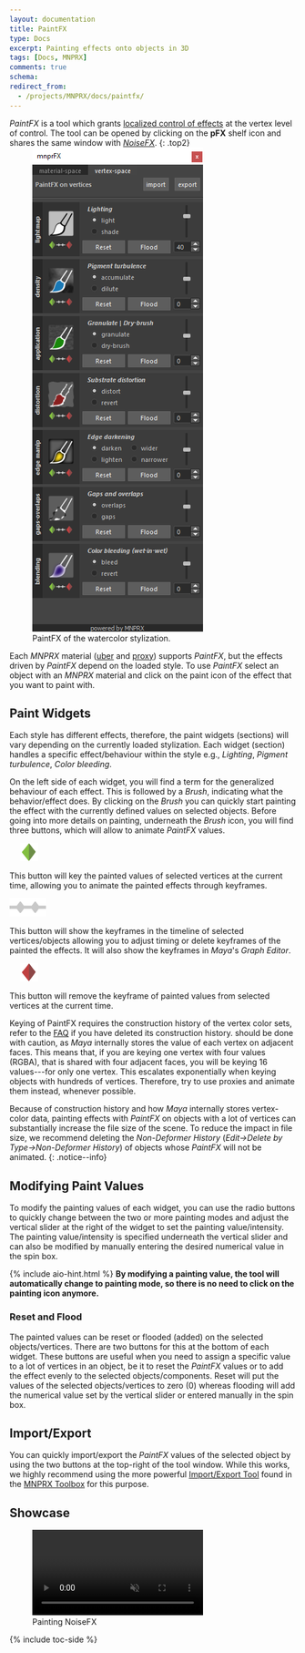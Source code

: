 ```yaml
---
layout: documentation
title: PaintFX
type: Docs
excerpt: Painting effects onto objects in 3D
tags: [Docs, MNPRX]
comments: true
schema:
redirect_from:
  - /projects/MNPRX/docs/paintfx/
---
```


_PaintFX_ is a tool which grants [localized control of effects](#showcase) at the vertex level of control. The tool can be opened by clicking on the **pFX** shelf icon and shares the same window with [_NoiseFX_](../noisefx).
{: .top2}

<figure class="pull-right" style="margin-top:-1em;">
	<img src="/images/MNPRX/FX/paintFX.png" alt="PaintFX tool window"  style="max-width: 300px">
	<figcaption>PaintFX of the watercolor stylization.</figcaption>
</figure>

Each _MNPRX_ material ([uber](../uber) and [proxy](../proxy)) supports _PaintFX_, but the effects driven by _PaintFX_ depend on the loaded style. To use _PaintFX_ select an object with an _MNPRX_ material and click on the paint icon of the effect that you want to paint with.

## Paint Widgets
Each style has different effects, therefore, the paint widgets (sections) will vary depending on the currently loaded stylization. Each widget (section) handles a specific effect/behaviour within the style e.g., _Lighting_, _Pigment turbulence_, _Color bleeding_.

On the left side of each widget, you will find a term for the generalized behaviour of each effect. This is followed by a _Brush_, indicating what the behavior/effect does. By clicking on the _Brush_ you can quickly start painting the effect with the currently defined values on selected objects. Before going into more details on painting, underneath the _Brush_ icon, you will find three buttons, which will allow to animate _PaintFX_ values.

<figure class="pull-left" style="margin: 0.5em 18px 0">
	<img src="/images/MNPRX/FX/insertKey.png" alt="Insert key on selected vertices"  style="max-height: 32px">
</figure>

This button will key the painted values of selected vertices at the current time, allowing you to animate the painted effects through keyframes.

<figure class="pull-left" style="margin: 0.6em 4px 0 0">
	<img src="/images/MNPRX/FX/timeline.png" alt="Show timeline of selected vertices"  style="max-height: 32px">
</figure>

This button will show the keyframes in the timeline of selected vertices/objects allowing you to adjust timing or delete keyframes of the painted the effects. It will also show the keyframes in _Maya_'s _Graph Editor_.

<figure class="pull-left" style="margin: 0.5em 18px 0">
	<img src="/images/MNPRX/FX/removeKey.png" alt="Remove key on selected vertices"  style="max-height: 32px">
</figure>

This button will remove the keyframe of painted values from selected vertices at the current time.

Keying of PaintFX requires the construction history of the vertex color sets, refer to the [FAQ](./#faq) if you have deleted its construction history. should be done with caution, as _Maya_ internally stores the value of each vertex on adjacent faces. This means that, if you are keying one vertex with four values (RGBA), that is shared with four adjacent faces, you will be keying 16 values---for only one vertex. This escalates exponentially when keying objects with hundreds of vertices. Therefore, try to use proxies and animate them instead, whenever possible.

Because of construction history and how _Maya_ internally stores vertex-color data, painting effects with _PaintFX_ on objects with a lot of vertices can substantially increase the file size of the scene. To reduce the impact in file size, we recommend deleting the _Non-Deformer History_ (_Edit->Delete by Type->Non-Deformer History_) of objects whose _PaintFX_ will not be animated.
{: .notice--info}

## Modifying Paint Values
To modify the painting values of each widget, you can use the radio buttons to quickly change between the two or more painting modes and adjust the vertical slider at the right of the widget to set the painting value/intensity. The painting value/intensity is specified underneath the vertical slider and can also be modified by manually entering the desired numerical value in the spin box.

{% include aio-hint.html %} **By modifying a painting value, the tool will automatically change to painting mode, so there is no need to click on the painting icon anymore.**

### Reset and Flood
The painted values can be reset or flooded (added) on the selected objects/vertices. There are two buttons for this at the bottom of each widget. These buttons are useful when you need to assign a specific value to a lot of vertices in an object, be it to reset the _PaintFX_ values or to add the effect evenly to the selected objects/components. Reset will put the values of the selected objects/vertices to zero (0) whereas flooding will add the numerical value set by the vertical slider or entered manually in the spin box.

## Import/Export
You can quickly import/export the _PaintFX_ values of the selected object by using the two buttons at the top-right of the tool window. While this works, we highly recommend using the more powerful [Import/Export Tool](../import-export/) found in the [MNPRX Toolbox](../toolbox) for this purpose.

## Showcase

<figure class="pull-center">
 <video autoplay loop muted playsinline style="max-width:450px">
   <source src="/images/MNPRX/art-direction/paintfx.mp4" type="video/mp4">
 </video>
 <figcaption>Painting NoiseFX</figcaption>
</figure>

{% include toc-side %}
